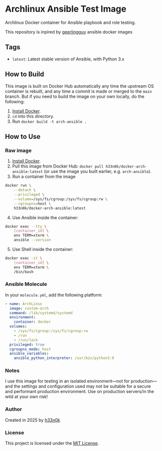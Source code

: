 # Archlinux Ansible Test Image

Archlinux Docker container for Ansible playbook and role testing.

This repository is inpired by [geerlingguy](https://github.com/geerlingguy) ansible docker images

## Tags
- `latest`: Latest stable version of Ansible, with Python 3.x

## How to Build
This image is built on Docker Hub automatically any time the upstream OS container is rebuilt, and any time a commit is made or merged to the `main` branch. But if you need to build the image on your own locally, do the following:

1. [Install Docker](https://docs.docker.com/engine/installation/).
2. `cd` into this directory.
3. Run `docker build -t arch-ansible .`

## How to Use

### Raw image
1. [Install Docker](https://docs.docker.com/engine/installation/).
2. Pull this image from Docker Hub: `docker pull h33n0k/docker-arch-ansible:latest` (or use the image you built earlier, e.g. `arch-ansible`).
3. Run a container from the image
```bash
docker run \
    --detach \
    --privileged \
    --volume=/sys/fs/cgroup:/sys/fs/cgroup:rw \
    --cgroupns=host \
    h33n0k/docker-arch-ansible:latest
```
4. Use Ansible inside the container:
```bash
docker exec --tty \
    [container_id] \
    env TERM=xterm \
    ansible --version
```

5. Use Shell inside the container:
```bash
docker exec -it \
    [container_id] \
    env TERM=xterm \
    /bin/bash
```

### Ansible Molecule
In your `molecule.yml`, add the following platform:
```yaml
- name: ArchLinux
  image: custom-arch
  command: /lib/systemd/systemd
  environment:
    container: docker
  volumes:
    - /sys/fs/cgroup:/sys/fs/cgroup:rw
    - /run
    - /run/lock
  privileged: true
  cgroupns_mode: host
  ansible_variables:
    ansible_python_interpreter: /usr/bin/python3.9
```

### Notes
I use this image for testing in an isolated environment—not for production—and the settings and configuration used may not be suitable for a secure and performant production environment. Use on production servers/in the wild at your own risk!

### Author
Created in 2025 by [h33n0k](https://github.com/h33n0k)

### License
This project is licensed under the [MIT License](./LICENSE).

